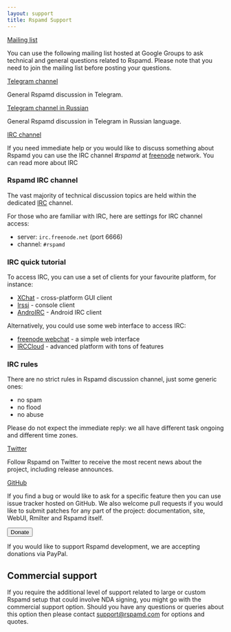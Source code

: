 ```yaml
---
layout: support
title: Rspamd Support
---
```


<div>
    <div class="row support-block">
        <div class="col-sm-3 col-xs-12">
            <a class="btn btn-social btn-primary btn-block" href="https://groups.google.com/forum/#!forum/rspamd"><i class="fa fa-envelope-o"></i> Mailing list</a>
        </div>
        <div class="col-sm-9 col-xs-12">
            <p>You can use the following mailing list hosted at Google Groups to ask technical and general questions related to Rspamd. Please note that you need to join the mailing list before posting your questions.</p>
        </div>
    </div>
    <div class="row support-block">
        <div class="col-sm-3 col-xs-12">
            <a class="btn btn-social-icon btn-telegram" href="http://t.me/rspamd"><i class="fa fa-paper-plane"></i> Telegram channel</a>
        </div>
        <div class="col-sm-9 col-xs-12">
            <p>General Rspamd discussion in Telegram.</p>
        </div>
    </div>
    <div class="row support-block">
        <div class="col-sm-3 col-xs-12">
            <a class="btn btn-social-icon btn-telegram" href="http://t.me/rspamd_ru"><i class="fa fa-paper-plane"></i> Telegram channel in Russian</a>
        </div>
        <div class="col-sm-9 col-xs-12">
            <p>General Rspamd discussion in Telegram in Russian language.</p>
        </div>
    </div>
    <div class="row support-block">
        <div class="col-sm-3 col-xs-12">
            <a class="btn btn-social btn-reddit btn-block" href="https://freenode.net" data-toggle="tooltip" data-placement="top" title="channel #rspamd"><i class="fa fa-comments-o"></i>IRC channel</a>
        </div>
        <div class="col-sm-9 col-xs-12">
            <p>If you need immediate help or you would like to discuss something about Rspamd you can use the IRC channel <i>#rspamd</i> at <a href="https://freenode.net">freenode</a> network. You can read <a role="button" data-toggle="collapse" data-target="#add_irc">more about IRC&nbsp;<i class="fa fa-caret-square-o-down"></i></a></p>
            <div id="add_irc" class="collapse collapse-link">
<div markdown="1">

### Rspamd IRC channel

The vast majority of technical discussion topics are held within the dedicated [IRC](https://en.wikipedia.org/wiki/IRC) channel.

For those who are familiar with IRC, here are settings for IRC channel access:

* server: `irc.freenode.net` (port 6666)
* channel: `#rspamd`

### IRC quick tutorial

To access IRC, you can use a set of clients for your favourite platform, for instance:

* [XChat](http://www.xchat.org) - cross-platform GUI client
* [Irssi](http://www.irssi.org) - console client
* [AndroIRC](https://play.google.com/store/apps/details?id=com.androirc) - Android IRC client

Alternatively, you could use some web interface to access IRC:

* [freenode webchat](https://webchat.freenode.net/) - a simple web interface
* [IRCCloud](https://irccloud.com) - advanced platform with tons of features

### IRC rules

There are no strict rules in Rspamd discussion channel, just some generic ones:

* no spam
* no flood
* no abuse

Please do not expect the immediate reply: we all have different task ongoing and different time zones.
</div>
            </div>
        </div>
    </div>
    <div class="row support-block">
        <div class="col-sm-3 col-xs-12">
            <a class="btn btn-social btn-twitter btn-block" href="https://twitter.com/rspamd"><i class="fa fa-twitter"></i> Twitter</a>
        </div>
        <div class="col-sm-9 col-xs-12">
            <p>Follow Rspamd on Twitter to receive the most recent news about the project, including release announces.</p>
        </div>
    </div>
    <div class="row support-block">
        <div class="col-sm-3 col-xs-12">
            <a class="btn btn-social btn-github btn-block" href="https://github.com/vstakhov/rspamd"><i class="fa fa-github"></i> GitHub</a>
        </div>
        <div class="col-sm-9 col-xs-12">
            <p>If you find a bug or would like to ask for a specific feature then you can use issue tracker hosted on GitHub. We also welcome pull requests if you would like to submit patches for any part of the project: documentation, site, WebUI, Rmilter and Rspamd itself.</p>
        </div>
    </div>
    <div class="row support-block">
        <div class="col-sm-3 col-xs-12">
            <form action="https://www.paypal.com/cgi-bin/webscr" method="post" target="_top">
                <input type="hidden" name="cmd" value="_s-xclick">
                <input type="hidden" name="hosted_button_id" value="32NL9H6JS6K9C">
                <input type="submit" value="Donate" name="submit" title="PayPal - The safer, easier way to pay online!" class="btn btn-social btn-pp btn-block">
                <!--input type="image" src="https://www.paypalobjects.com/en_US/GB/i/btn/btn_donateCC_LG.gif" border="0" name="submit" alt="PayPal – The safer, easier way to pay online!"-->
                <img alt="" border="0" src="https://www.paypalobjects.com/en_GB/i/scr/pixel.gif" width="1" height="1">
            </form>
        </div>
        <div class="col-sm-9 col-xs-12">
            <p>If you would like to support Rspamd development, we are accepting donations via PayPal.</p>
        </div>
    </div>
</div>

## Commercial support

If you require the additional level of support related to large or custom Rspamd setup that could involve NDA signing, you might go with the commercial support option. Should you have any questions or queries about this option then please contact <support@rspamd.com> for options and quotes.

